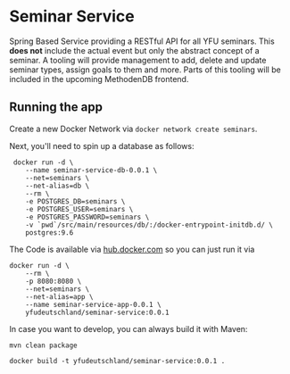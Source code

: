 # Seminar Service

Spring Based Service providing a RESTful API for all YFU seminars. This **does not** include the actual event but only the abstract concept of a seminar. A tooling will provide management to add, delete and update seminar types, assign goals to them and more. Parts of this tooling will be included in the upcoming MethodenDB frontend. 

## Running the app

Create a new Docker Network via `docker network create seminars`. 

Next, you'll need to spin up a database as follows: 

```docker
 docker run -d \
 	--name seminar-service-db-0.0.1 \
 	--net=seminars \
 	--net-alias=db \
 	--rm \
 	-e POSTGRES_DB=seminars \
	-e POSTGRES_USER=seminars \
	-e POSTGRES_PASSWORD=seminars \
 	-v `pwd`/src/main/resources/db/:/docker-entrypoint-initdb.d/ \
 	postgres:9.6
```

The Code is available via [hub.docker.com](hub.docker.com) so you can just run it via

```
docker run -d \
    --rm \
    -p 8080:8080 \
    --net=seminars \
    --net-alias=app \
    --name seminar-service-app-0.0.1 \
    yfudeutschland/seminar-service:0.0.1
``` 

In case you want to develop, you can always build it with Maven: 

```
mvn clean package

docker build -t yfudeutschland/seminar-service:0.0.1 .
```

